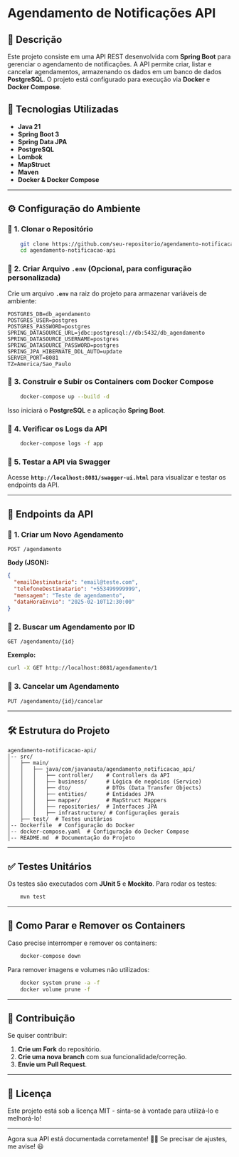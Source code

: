 # Agendamento de Notificações API

## 📌 Descrição
Este projeto consiste em uma API REST desenvolvida com **Spring Boot** para gerenciar o agendamento de notificações. A API permite criar, listar e cancelar agendamentos, armazenando os dados em um banco de dados **PostgreSQL**. O projeto está configurado para execução via **Docker** e **Docker Compose**.

## 🚀 Tecnologias Utilizadas
- **Java 21**
- **Spring Boot 3**
- **Spring Data JPA**
- **PostgreSQL**
- **Lombok**
- **MapStruct**
- **Maven**
- **Docker & Docker Compose**

---

## ⚙️ Configuração do Ambiente

### 🔹 **1. Clonar o Repositório**
```sh
    git clone https://github.com/seu-repositorio/agendamento-notificacao-api.git
    cd agendamento-notificacao-api
```

### 🔹 **2. Criar Arquivo `.env` (Opcional, para configuração personalizada)**
Crie um arquivo **`.env`** na raiz do projeto para armazenar variáveis de ambiente:
```env
POSTGRES_DB=db_agendamento
POSTGRES_USER=postgres
POSTGRES_PASSWORD=postgres
SPRING_DATASOURCE_URL=jdbc:postgresql://db:5432/db_agendamento
SPRING_DATASOURCE_USERNAME=postgres
SPRING_DATASOURCE_PASSWORD=postgres
SPRING_JPA_HIBERNATE_DDL_AUTO=update
SERVER_PORT=8081
TZ=America/Sao_Paulo
```

### 🔹 **3. Construir e Subir os Containers com Docker Compose**
```sh
    docker-compose up --build -d
```
Isso iniciará o **PostgreSQL** e a aplicação **Spring Boot**.

### 🔹 **4. Verificar os Logs da API**
```sh
    docker-compose logs -f app
```

### 🔹 **5. Testar a API via Swagger**
Acesse **`http://localhost:8081/swagger-ui.html`** para visualizar e testar os endpoints da API.

---

## 📡 Endpoints da API

### 🔹 **1. Criar um Novo Agendamento**
```http
POST /agendamento
```
**Body (JSON):**
```json
{
  "emailDestinatario": "email@teste.com",
  "telefoneDestinatario": "+553499999999",
  "mensagem": "Teste de agendamento",
  "dataHoraEnvio": "2025-02-10T12:30:00"
}
```

### 🔹 **2. Buscar um Agendamento por ID**
```http
GET /agendamento/{id}
```
**Exemplo:**
```sh
curl -X GET http://localhost:8081/agendamento/1
```

### 🔹 **3. Cancelar um Agendamento**
```http
PUT /agendamento/{id}/cancelar
```

---

## 🛠️ Estrutura do Projeto
```
agendamento-notificacao-api/
│-- src/
│   ├── main/
│   │   ├── java/com/javanauta/agendamento_notificacao_api/
│   │   │   ├── controller/    # Controllers da API
│   │   │   ├── business/      # Lógica de negócios (Service)
│   │   │   ├── dto/           # DTOs (Data Transfer Objects)
│   │   │   ├── entities/      # Entidades JPA
│   │   │   ├── mapper/        # MapStruct Mappers
│   │   │   ├── repositories/  # Interfaces JPA
│   │   │   ├── infrastructure/ # Configurações gerais
│   ├── test/  # Testes unitários
│-- Dockerfile  # Configuração do Docker
│-- docker-compose.yaml  # Configuração do Docker Compose
│-- README.md  # Documentação do Projeto
```

---

## ✅ Testes Unitários
Os testes são executados com **JUnit 5** e **Mockito**. Para rodar os testes:
```sh
    mvn test
```

---

## 📌 Como Parar e Remover os Containers
Caso precise interromper e remover os containers:
```sh
    docker-compose down
```
Para remover imagens e volumes não utilizados:
```sh
    docker system prune -a -f
    docker volume prune -f
```

---

## 🤝 Contribuição
Se quiser contribuir:
1. **Crie um Fork** do repositório.
2. **Crie uma nova branch** com sua funcionalidade/correção.
3. **Envie um Pull Request**.

---

## 📜 Licença
Este projeto está sob a licença MIT - sinta-se à vontade para utilizá-lo e melhorá-lo!

---

Agora sua API está documentada corretamente! 🚀🔥 Se precisar de ajustes, me avise! 😃

